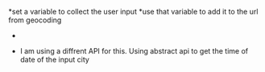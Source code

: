 
<!-- getting the serch in put by locationg - -->
*set a variable to collect the user input 
*use that variable to add it to the url from geocoding 

<!-- getting the lon and lat  - -->
* 


<!-- geting the location timezone - -->
 - I am using a diffrent API for this. Using abstract api to get the time of date of the input city 
